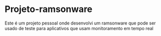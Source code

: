 # Projeto-ramsonware
Este é um projeto pessoal onde desenvolvi um ramsonware que pode ser usado de teste para aplicativos que usam monitoramento em tempo real 
